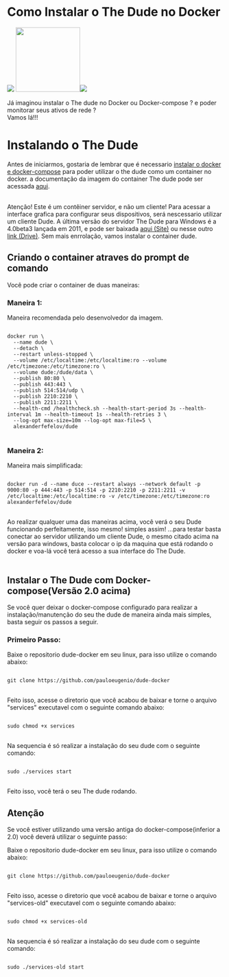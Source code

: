 # Como Instalar o The Dude no Docker
<img src="http://pauloeugenio.com.br/img/theDude.png">    <img src="https://cdn-icons-png.flaticon.com/512/37/37770.png" height="150"><img src="https://raw.githubusercontent.com/docker/compose/v2/logo.png">

Já imaginou instalar o The dude no Docker ou Docker-compose ? e poder monitorar seus ativos de rede ?</br>
Vamos lá!!!

<h1>Instalando o The Dude</h1>
Antes de iniciarmos, gostaria de lembrar que é necessario <a target="_blank" href="https://github.com/pauloeugenio/docker">instalar o docker e docker-compose</a> para poder utilizar o the dude como um container no docker. a documentação da imagem do container The dude pode ser acessada <a target="_blank" href="https://hub.docker.com/r/alexanderfefelov/dude">aqui</a>.</br><br/>

Atenção! Este é um contêiner servidor, e não um cliente! Para acessar a interface grafica para configurar seus dispositivos, será nescessario utilizar um cliente Dude. A última versão do servidor The Dude para Windows é a 4.0beta3 lançada em 2011, e pode ser baixada <a target="blank" href="http://www.pauloeugenio.com.br/docs/dude-install-4.0beta3.zip">aqui (Site)</a> ou nesse outro <a href="https://drive.google.com/file/d/1BUhiSW_vUd9BcFgOVsShawxqHIG7pX25/view?usp=sharing">link (Drive)</a>. Sem mais enrrolação, vamos instalar o container dude.

<h2>Criando o container atraves do prompt de comando</h2>
Você pode criar o container de duas maneiras:
<h3>Maneira 1:</h3>
Maneira recomendada pelo desenvolvedor da imagem.
<pre>
<code>
docker run \
  --name dude \
  --detach \
  --restart unless-stopped \
  --volume /etc/localtime:/etc/localtime:ro --volume /etc/timezone:/etc/timezone:ro \
  --volume dude:/dude/data \
  --publish 80:80 \
  --publish 443:443 \
  --publish 514:514/udp \
  --publish 2210:2210 \
  --publish 2211:2211 \
  --health-cmd /healthcheck.sh --health-start-period 3s --health-interval 1m --health-timeout 1s --health-retries 3 \
  --log-opt max-size=10m --log-opt max-file=5 \
  alexanderfefelov/dude
</code>
</pre>
<h3>Maneira 2:</h3>
Maneira mais simplificada:
<pre>
<code>
docker run -d --name duce --restart always --network default -p 9000:80 -p 444:443 -p 514:514 -p 2210:2210 -p 2211:2211 -v /etc/localtime:/etc/localtime:ro -v /etc/timezone:/etc/timezone:ro alexanderfefelov/dude
</code>
</pre>

Ao realizar qualquer uma das maneiras acima, você verá o seu Dude funcionando perfeitamente, isso mesmo! simples assim! ...para testar basta conectar ao servidor utilizando um cliente Dude, o mesmo citado acima na versão para windows, basta colocar o ip da maquina que está rodando o docker e voa-lá você terá acesso a sua interface do The Dude.</br></br>

<h2>Instalar o The Dude com Docker-compose(Versão 2.0 acima)</h2>
Se você quer deixar o docker-compose configurado para realizar a instalação/manutenção do seu the dude de maneira ainda mais simples, basta seguir os passos a seguir.

<h3>Primeiro Passo:</h3>
Baixe o repositorio dude-docker em seu linux, para isso utilize o comando abaixo:
<pre>
<code>
git clone https://github.com/pauloeugenio/dude-docker
</code>
</pre>
Feito isso, acesse o diretorio que você acabou de baixar e torne o arquivo "services" executavel com o seguinte comando abaixo:
<pre>
<code>
sudo chmod +x services
</code>
</pre>
Na sequencia é só realizar a instalação do seu dude com o seguinte comando:
<pre>
<code>
sudo ./services start
</code>
</pre>
Feito isso, você terá o seu The dude rodando.

<h2>Atenção</h2>
Se você estiver utilizando uma versão antiga do docker-compose(inferior a 2.0) você deverá utilizar o seguinte passo:<br>

Baixe o repositorio dude-docker em seu linux, para isso utilize o comando abaixo:
<pre>
<code>
git clone https://github.com/pauloeugenio/dude-docker
</code>
</pre>
Feito isso, acesse o diretorio que você acabou de baixar e torne o arquivo "services-old" executavel com o seguinte comando abaixo:
<pre>
<code>
sudo chmod +x services-old
</code>
</pre>
Na sequencia é só realizar a instalação do seu dude com o seguinte comando:
<pre>
<code>
sudo ./services-old start
</code>
</pre>

